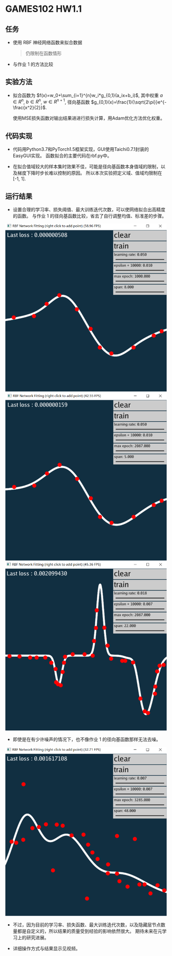 # GAMES102 HW1.1

## 任务

- 使用 RBF 神经网络函数来拟合数据

  > 仍限制在函数情形

- 与作业 1 的方法比较

## 实验方法

- 拟合函数为 $f(x)=w_0+\sum_{i=1}^{n}w_i*g_{0,1}(a_ix+b_i)$,
  其中权重 $a\in R^n$, $b\in R^n$, $w\in R^{n+1}$, 径向基函数 $g_{0,1}(x)=\frac{1}{\sqrt{2\pi}}e^{-\frac{x^2}{2}}$.

  使用MSE损失函数对输出结果进进行损失计算，用Adam优化方法优化权重。
  
## 代码实现

- 代码用Python3.7和PyTorch1.5框架实现，GUI使用Taichi0.7.1封装的EasyGUI实现。
  函数拟合的主要代码在rbf.py中。

- 在拟合值域较大的样本集时效果不佳，可能是径向基函数本身值域的限制，以及梯度下降时步长难以控制的原因。
  所以本次实验把定义域、值域均限制在[-1, 1].

## 运行结果

- 设置合理的学习率、损失阈值、最大训练迭代次数，可以使网络拟合出高精度的函数。
  与作业 1 的径向基函数比较，省去了自行调整均值、标准差的步骤。

![Fitting1](./Figures/Figure-Fitting1.png)
![Fitting2](./Figures/Figure-Fitting2.png)
![Fitting3](./Figures/Figure-Fitting3.png)

- 即使是在有少许噪声的情况下，也不像作业 1 的径向基函数那样无法去噪。
  
![WithNoise1](./Figures/Figure-WithNoise1.png)

- 不过，因为目前的学习率、损失函数、最大训练迭代次数，以及隐藏层节点数量都是自定义的，所以结果的质量受到经验的影响依然很大。
  期待未来在元学习上的研究进展。

- 详细操作方式与结果显示见视频。
